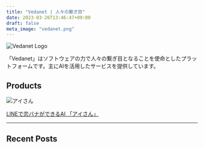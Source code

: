 ```yaml
---
title: "Vedanet | 人々の繋ぎ目"
date: 2023-03-26T13:46:47+09:00
draft: false
meta_image: "vedanet.png"
---
```


![Vedanet Logo](/images/vedanet-with-name.png)

「Vedanet」はソフトウェアの力で人々の繋ぎ目となることを使命としたプラットフォームです。主にAIを活用したサービスを提供しています。


## Products

![アイさん](/images/koibana-ai/koibana-ai.jpeg)

[LINEで恋バナができるAI 「アイさん」](posts/product-koibana-ai)

---

## Recent Posts
